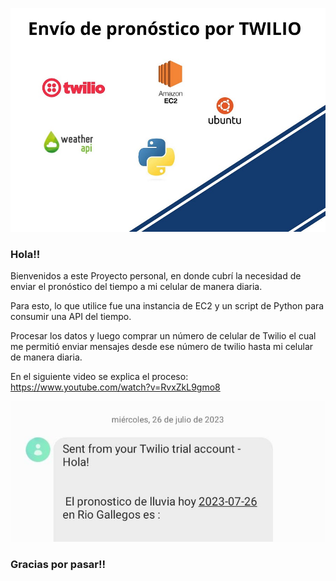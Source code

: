 ![](https://github.com/miltonsito/Proyecto-Env-o-del-Clima/blob/main/imagen_portada.jpg)
### Hola!!

Bienvenidos a este Proyecto personal, en donde cubrí la necesidad de enviar el pronóstico del tiempo a mi celular de manera diaria.

Para esto, lo que utilice fue una instancia de EC2 y un script de Python para consumir una API del tiempo.

Procesar los datos y luego comprar un número de celular de Twilio el cual me permitió enviar mensajes desde ese número de twilio hasta mi celular de manera diaria.

En el siguiente video se explica el proceso:
https://www.youtube.com/watch?v=RvxZkL9gmo8

![](https://github.com/miltonsito/Proyecto-Env-o-del-Clima/blob/main/photo1690583470.jpeg)

### Gracias por pasar!!




